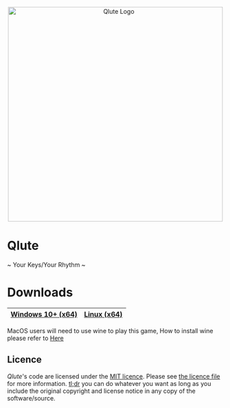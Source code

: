 <p align="center">
  <img width="500" alt="Qlute Logo" src="https://github.com/Jinkkuu/Qlute/raw/preview/assets/iconhd.png">
</p>

# Qlute
~ Your Keys/Your Rhythm ~
# Downloads
| [Windows 10+ (x64)](https://github.com/Jinkkuu/PyQlute/releases/latest/download/qlute.exe) | [Linux (x64)](https://github.com/Jinkkuu/PyQlute/releases/latest/download/qlute)   |
|--------------------------------------------------------------------------------------|------------------------------------------------------------------------------------------------------------------------------------------------------------------------------------------- |

MacOS users will need to use wine to play this game, How to install wine please refer to [Here](https://wiki.winehq.org/MacOS)
## Licence

*Qlute*'s code are licensed under the [MIT licence](https://opensource.org/licenses/MIT). Please see [the licence file](LICENCE) for more information. [tl;dr](https://tldrlegal.com/license/mit-license) you can do whatever you want as long as you include the original copyright and license notice in any copy of the software/source.
